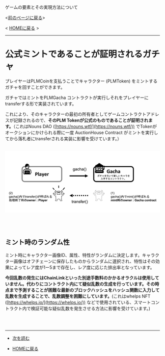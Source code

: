 
ゲームの要素とその実現方法について

<[前のページに戻る](./32_coin.md)>

 < [HOMEに戻る](../../README.md)   >
___
# 公式ミントであることが証明されるガチャ

プレイヤーはPLMCoinを支払うことでキャラクター (PLMToken) をミントするガチャを回すことができます。

ガチャではミントをPLMGacha コントラクトが実行しそれをプレイヤーにtransferする形で実装されています。

これにより、そのキャラクターの最初の所有者としてゲームコントラクトアドレスが記録されるので、**そのPLM Tokenが公式のものであることが証明されます。**（これはNouns DAO ([https://nouns.wtf/](https://nouns.wtf/)) でTokenがオークションにかけられる際に一度 AuctionHouse Contract がミントを実行してから落札者にtransferされる実装に影響を受けています。）
<br></br>

![gacha.png](../img/../imgs/gachaHouse.png)

<br></br>
## ミント時のランダム性
ミント時にキャラクター画像ID、属性、特性がランダムに決定します。キャラクター画像はオフチェーンに保存したものからランダムに選択され、特性はその効果によってレア度が1ー5まで存在し、レア度に応じた排出率となっています。

**今回乱数の発生にはChainLinkといった別途手数料のかかるオラクルは使用していません。代わりにコントラクト内にて疑似乱数の生成を行っています。その時点まで予測することが困難な最新のブロックハッシュをハッシュ関数に入力して乱数を生成することで、乱数調整を困難にしています。**(これはwhelps NFT ([https://whelps.io/](https://whelps.io/)) などで使用されている、スマートコントラクト内で検証可能な疑似乱数を発生させる方法に影響を受けています。) 




<br></br>

---
- [次を読む ](./34_stamina.md)

- [HOMEに戻る](../../README.md) 
